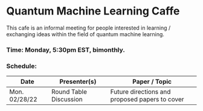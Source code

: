 # Quantum Machine Learning Caffe
This cafe is an informal meeting for people interested in learning / exchanging ideas within the field of quantum machine learning. 

### Time: Monday, 5:30pm EST, bimonthly. 

### Schedule: 
| Date           | Presenter(s)                        | Paper / Topic                                         |
| -------------- | ----------------------------------- | ----------------------------------------------------- |
| Mon. 02/28/22  | Round Table Discussion              | Future directions and proposed papers to cover        |
